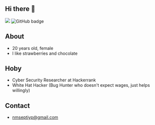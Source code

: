 ## Hi there 👋

![](https://komarev.com/ghpvc/?username=zyyyxptrr&label=zyyyxptrr+profile+visitor&style=for-the-badge)
<img src="https://img.shields.io/github/followers/zyyyxptrr?label=Followers&logo=GitHub&style=for-the-badge" alt="GitHub badge" />

## About

- 20 years old, female
- I like strawberries and chocolate

## Hoby

- Cyber Security Researcher at Hackerrank
- White Hat Hacker (Bug Hunter who doesn't expect wages, just helps willingly)
  
## Contact

- nmseptiyp@gmail.com
